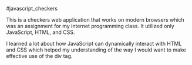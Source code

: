 #javascript_checkers

This is a checkers web application that works on modern browsers which was an assignment for my internet programming class. It utilized only JavaScript, HTML, and CSS.

I learned a lot about how JavaScript can dynamically interact with HTML and CSS which helped my understanding of the way I would want to make effective use of the div tag. 

